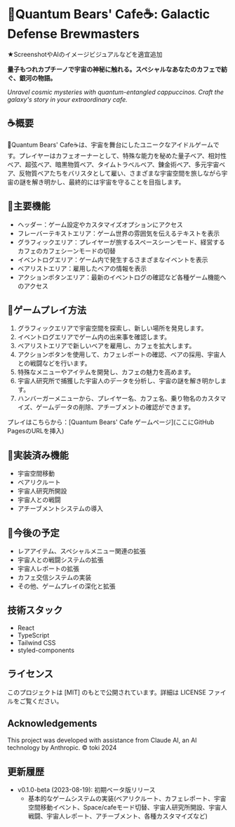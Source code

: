 # 🧸Quantum Bears' Cafe☕: Galactic Defense Brewmasters


★ScreenshotやAIのイメージビジュアルなどを適宜追加

**量子もつれカプチーノで宇宙の神秘に触れる。スペシャルなあなたのカフェで紡ぐ、銀河の物語。**

*Unravel cosmic mysteries with quantum-entangled cappuccinos. Craft the galaxy's story in your extraordinary cafe.*

## ☕概要

🧸Quantum Bears' Cafe☕は、宇宙を舞台にしたユニークなアイドルゲームです。プレイヤーはカフェオーナーとして、特殊な能力を秘めた量子ベア、相対性ベア、超弦ベア、暗黒物質ベア、タイムトラベルベア、錬金術ベア、多元宇宙ベア、反物質ベアたちをバリスタとして雇い、さまざまな宇宙空間を旅しながら宇宙の謎を解き明かし、最終的には宇宙を守ることを目指します。

## 🚀主要機能

- ヘッダー：ゲーム設定やカスタマイズオプションにアクセス
- フレーバーテキストエリア：ゲーム世界の雰囲気を伝えるテキストを表示
- グラフィックエリア：プレイヤーが旅するスペースシーンモード、経営するカフェのカフェシーンモードの切替
- イベントログエリア：ゲーム内で発生するさまざまなイベントを表示
- ベアリストエリア：雇用したベアの情報を表示
- アクションボタンエリア：最新のイベントログの確認など各種ゲーム機能へのアクセス

## 🧸ゲームプレイ方法

1. グラフィックエリアで宇宙空間を探索し、新しい場所を発見します。
2. イベントログエリアでゲーム内の出来事を確認します。
3. ベアリストエリアで新しいベアを雇用し、カフェを拡大します。
4. アクションボタンを使用して、カフェレポートの確認、ベアの採用、宇宙人との戦闘などを行います。
5. 特殊なメニューやアイテムを開発し、カフェの魅力を高めます。
6. 宇宙人研究所で捕獲した宇宙人のデータを分析し、宇宙の謎を解き明かします。
7. ハンバーガーメニューから、プレイヤー名、カフェ名、乗り物名のカスタマイズ、ゲームデータの削除、アチーブメントの確認ができます。

プレイはこちらから：[Quantum Bears' Cafe ゲームページ](ここにGitHub PagesのURLを挿入)

## 🍰実装済み機能

- 宇宙空間移動
- ベアリクルート
- 宇宙人研究所開設
- 宇宙人との戦闘
- アチーブメントシステムの導入

## 👾今後の予定

- レアアイテム、スペシャルメニュー関連の拡張
- 宇宙人との戦闘システムの拡張
- 宇宙人レポートの拡張
- カフェ交信システムの実装
- その他、ゲームプレイの深化と拡張

## 技術スタック

- React
- TypeScript
- Tailwind CSS
- styled-components

## ライセンス 

このプロジェクトは [MIT] のもとで公開されています。詳細は LICENSE ファイルをご覧ください。

## Acknowledgements

This project was developed with assistance from Claude AI, an AI technology by Anthropic.
© toki 2024

## 更新履歴

- v0.1.0-beta (2023-08-19): 初期ベータ版リリース
  - 基本的なゲームシステムの実装(ベアリクルート、カフェレポート、宇宙空間移動イベント、Space/cafeモード切替、宇宙人研究所開設、宇宙人戦闘、宇宙人レポート、アチーブメント、各種カスタマイズなど)


